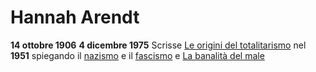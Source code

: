 # Hannah Arendt
**14 ottobre 1906**
**4 dicembre 1975**
Scrisse [Le origini del totalitarismo](../opere/Le%20origini%20del%20totalitarismo.md) nel **1951** spiegando il [nazismo](../eventi/nazismo.md) e il [fascismo](../eventi/fascismo.md) e [La banalità del male](../opere/La%20banalit%C3%A0%20del%20male.md)